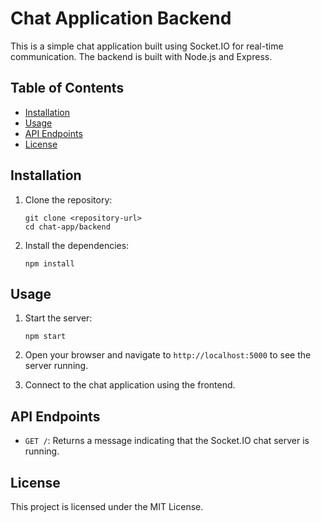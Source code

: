 # Chat Application Backend

This is a simple chat application built using Socket.IO for real-time communication. The backend is built with Node.js and Express.

## Table of Contents
- [Installation](#installation)
- [Usage](#usage)
- [API Endpoints](#api-endpoints)
- [License](#license)

## Installation

1. Clone the repository:
   ```
   git clone <repository-url>
   cd chat-app/backend
   ```

2. Install the dependencies:
   ```
   npm install
   ```

## Usage

1. Start the server:
   ```
   npm start
   ```

2. Open your browser and navigate to `http://localhost:5000` to see the server running.

3. Connect to the chat application using the frontend.

## API Endpoints

- `GET /`: Returns a message indicating that the Socket.IO chat server is running.

## License

This project is licensed under the MIT License.